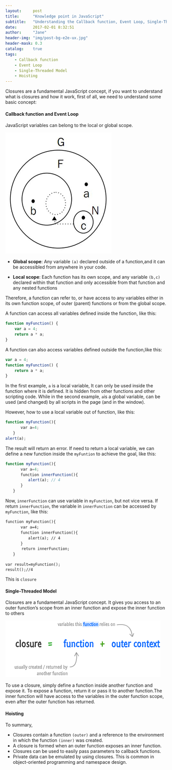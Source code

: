 ```yaml
---
layout:     post
title:      "Knowledge point in JavaScript"
subtitle:   "Understanding the Callback function, Event Loop, Single-Threaded Model and Hoisting in Javascript"
date:       2017-02-01 8:32:51
author:     "Jane"
header-img: "img/post-bg-e2e-ux.jpg"
header-mask: 0.3
catalog:    true
tags:
    - Callback function
    - Event Loop
    - Single-Threaded Model
    - Hoisting
---
```


Closures are a fundamental JavaScript concept, if you want to understand what is closures and how it work, first of all, we need to understand some basic concept:

#### Callback function and Event Loop

JavaScript variables can belong to the local or global scope.

![Variable-scope](/img/in-article/2017-01-13-Closures-in-JavaScript/variable-scope.jpeg)

* **Global scope**: Any variable `(a)` declared outside of a function,and it can be accessibled from anywhere in your code. 

* **Local scope**: Each function has its own scope, and any variable `(b,c)` declared within that function and  only accessible from that function and any nested functions

Therefore, a function can refer to, or have access to any variables either in its own function scope, of outer (parent) functions or from the global scope.

A function can access all variables defined inside the function, like this:

```Javascript
function myFunction() {
    var a = 4;
    return a * a;
}
```

A function can also access variables defined outside the function,like this:

```Javascript
var a = 4;
function myFunction() {
    return a * a;
}
```
In the first example,  `a` is a local variable, It can only be used inside the function where it is defined. It is hidden from other functions and other scripting code.
While in the second example, `a`is a global variable, can be used (and changed) by all scripts in the page (and in the window). 

However, how to use a local variable out of function, like this:

```Javascript
function myFunction(){
　　　　var a=4;
　　}
alert(a); 
```
The result will return an error. If need to return a local variable, we can define a new function inside the `myFuntion` to achieve the goal, like this:

```Javascript
function myFunction(){
　　　　var a=4;
　　　　function innerFunction(){
　　　　　　alert(a); // 4
　　　　}
　　}
```
Now, `innerFunction` can use variable in `myFunction`, but not vice versa. If return `innerFunction`, the variable in `innerFunction` can be accessed by `myFunction`, like this:

```
function myFunction(){
　　　　var a=4;
　　　　function innerFunction(){
　　　　　　alert(a); // 4
　　　　}
       return innerFunction;
　　}

var result=myFunction();
result();//4

``` 
This is `closure`

#### Single-Threaded Model

Closures are a fundamental JavaScript concept. It gives you access to an outer function’s scope from an inner function and expose the inner function to others

![Closure-scope](/img/in-article/2017-01-13-Closures-in-JavaScript/definition-closure.png)

To use a closure, simply define a function inside another function and expose it. To expose a function, return it or pass it to another function.The inner function will have access to the variables in the outer function scope, even after the outer function has returned.

#### Hoisting


To summary,

* Closures contain a function `(outer)` and a reference to the environment in which the function `(inner)` was created.
* A closure is formed when an outer function exposes an inner function.
* Closures can be used to easily pass parameters to callback functions.
* Private data can be emulated by using closures.  This is common in object-oriented programming and namespace design.





